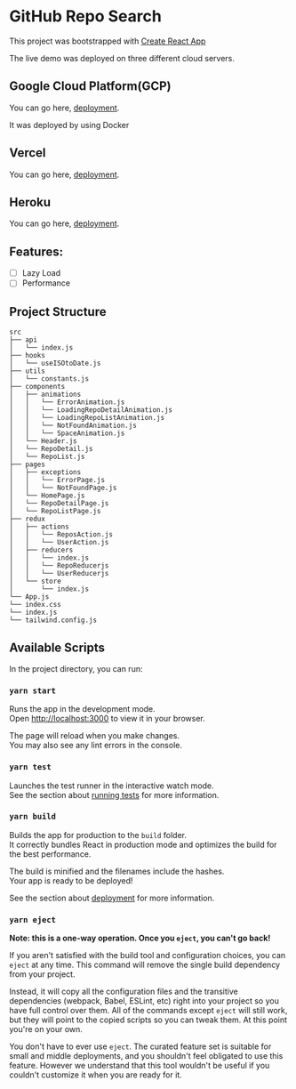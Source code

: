 # GitHub Repo Search

This project was bootstrapped with [Create React App](https://github.com/facebook/create-react-app)

The live demo was deployed on three different cloud servers.

## Google Cloud Platform(GCP)
You can go here, [deployment](https://github-repo-search-react-ewrxmngera-de.a.run.app/).

It was deployed by using Docker

## Vercel
You can go here, [deployment](https://github-repo-search-react.vercel.app/).

## Heroku
You can go here, [deployment](https://nameless-coast-50474.herokuapp.com/).

## Features:
- [ ] Lazy Load
- [ ] Performance

## Project Structure
```
src
├── api
│   └── index.js
├── hooks
│   └── useISOtoDate.js
├── utils
│   └── constants.js
├── components
│   ├── animations
│   │   └── ErrorAnimation.js
│   │   └── LoadingRepoDetailAnimation.js
│   │   └── LoadingRepoListAnimation.js
│   │   └── NotFoundAnimation.js
│   │   └── SpaceAnimation.js
│   └── Header.js
│   └── RepoDetail.js
│   └── RepoList.js
├── pages
│   ├── exceptions
│   │   └── ErrorPage.js
│   │   └── NotFoundPage.js
│   └── HomePage.js
│   └── RepoDetailPage.js
│   └── RepoListPage.js
├── redux
│   ├── actions
│   │   └── ReposAction.js
│   │   └── UserAction.js
│   ├── reducers
│   │   └── index.js
│   │   └── RepoReducerjs
│   │   └── UserReducerjs
│   └── store
│       └── index.js
└── App.js
└── index.css
└── index.js
└── tailwind.config.js
```

## Available Scripts

In the project directory, you can run:

### `yarn start`

Runs the app in the development mode.\
Open [http://localhost:3000](http://localhost:3000) to view it in your browser.

The page will reload when you make changes.\
You may also see any lint errors in the console.

### `yarn test`

Launches the test runner in the interactive watch mode.\
See the section about [running tests](https://facebook.github.io/create-react-app/docs/running-tests) for more information.

### `yarn build`

Builds the app for production to the `build` folder.\
It correctly bundles React in production mode and optimizes the build for the best performance.

The build is minified and the filenames include the hashes.\
Your app is ready to be deployed!

See the section about [deployment](https://facebook.github.io/create-react-app/docs/deployment) for more information.

### `yarn eject`

**Note: this is a one-way operation. Once you `eject`, you can't go back!**

If you aren't satisfied with the build tool and configuration choices, you can `eject` at any time. This command will remove the single build dependency from your project.

Instead, it will copy all the configuration files and the transitive dependencies (webpack, Babel, ESLint, etc) right into your project so you have full control over them. All of the commands except `eject` will still work, but they will point to the copied scripts so you can tweak them. At this point you're on your own.

You don't have to ever use `eject`. The curated feature set is suitable for small and middle deployments, and you shouldn't feel obligated to use this feature. However we understand that this tool wouldn't be useful if you couldn't customize it when you are ready for it.
